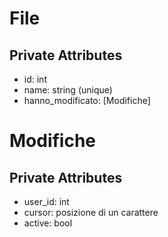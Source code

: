 # File

## Private Attributes

*  id: int
*  name: string (unique)
*  hanno_modificato: [Modifiche]

# Modifiche

## Private Attributes
*  user_id: int
*  cursor: posizione di un carattere
*  active: bool
